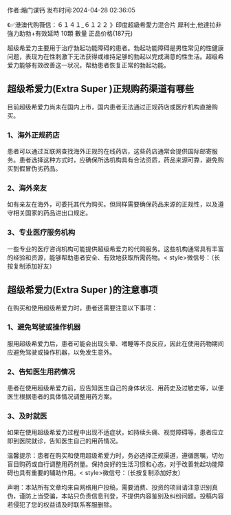 <p>作者:煽门谋钙 发布时间:2024-04-28 02:36:05</p>
<p>《✅港澳代购薇信：６１４１_６１２２ 》印度超級希愛力混合片 犀利士,他達拉非 強力助勃+有效延時 10顆 數量 正品价格(187元) </p>
									<p>超级希爱力主要用于治疗勃起功能障碍的患者。勃起功能障碍是男性常见的性健康问题，表现为在性刺激下无法获得或维持足够的勃起以完成满意的性生活。超级希爱力能够有效改善这一状况，帮助患者恢复正常的勃起功能。</p><p></p><p></p><h2>超级希爱力(Extra Super )正规购药渠道有哪些</h2><p>目前超级希爱力尚未在国内上市，国内患者无法通过正规药店或医疗机构直接购买。</p><h3>1、海外正规药店</h3><p>患者可以通过互联网查找海外正规的在线药店，这些药店通常会提供国际邮寄服务。患者选择这种方式时，应确保所选机构具有合法资质，药品来源可靠，避免购买到假冒伪劣药品。</p><h3>2、海外亲友</h3><p>如有亲友在海外，可委托其代为购买。但同样需要确保药品来源的正规性，以及遵守相关国家的药品进出口规定。</p><h3>3、专业医疗服务机构</h3><p>一些专业的医疗咨询机构可能提供超级希爱力的代购服务。这些机构通常具有丰富的经验和资源，能够帮助患者安全、有效地获取所需药物。< style>微信号：（长按复制添加好友）</></p><h2>超级希爱力(Extra Super )的注意事项</h2><p>在购买和使用超级希爱力时，患者还需要注意以下事项：</p><h3>1、避免驾驶或操作机器</h3><p>服用超级希爱力后，患者可能会出现头晕、嗜睡等不良反应，因此在使用药物期间应避免驾驶或操作机器，以免发生意外。</p><p></p><h3>2、告知医生用药情况</h3><p>患者在使用超级希爱力前，应告知医生自己的身体状况、用药史及过敏史等，以便医生根据患者的具体情况调整用药方案。</p><h3>3、及时就医</h3><p>如果在使用超级希爱力过程中出现不适症状，如持续头痛、视觉障碍等，患者应立即到医院就诊，告知医生自己的用药情况。</p><p>温馨提示：患者在购买和使用超级希爱力时，务必选择正规渠道，遵循医嘱，切勿盲目购药或自行调整用药剂量。保持良好的生活习惯和心态，对于改善勃起功能障碍也具有重要的辅助作用。< style>微信号：（长按复制添加好友）</></p>				声明：本站所有文章均来自网络用户投稿，需要消费、投资的项目请注意识别真伪，谨防上当受骗，本站只负责信息刊登，不提供内容鉴别及纠纷问题。投稿内容若侵犯了您的权益请及时联系客服删除。				
